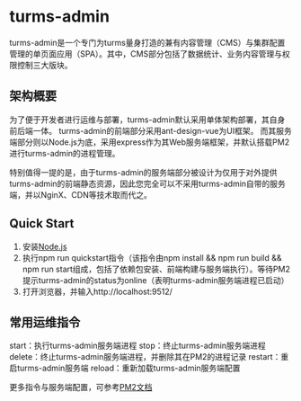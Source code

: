 # turms-admin

turms-admin是一个专门为turms量身打造的兼有内容管理（CMS）与集群配置管理的单页面应用（SPA）。其中，CMS部分包括了数据统计、业务内容管理与权限控制三大版块。

## 架构概要
为了便于开发者进行运维与部署，turms-admin默认采用单体架构部署，其自身前后端一体。
turms-admin的前端部分采用ant-design-vue为UI框架。
而其服务端部分则以Node.js为底，采用express作为其Web服务端框架，并默认搭载PM2进行turms-admin的进程管理。

特别值得一提的是，由于turms-admin的服务端部分被设计为仅用于对外提供turms-admin的前端静态资源，因此您完全可以不采用turms-admin自带的服务端，并以NginX、CDN等技术取而代之。

## Quick Start

1. 安装[Node.js](https://nodejs.org/en)
2. 执行npm run quickstart指令（该指令由npm install && npm run build && npm run start组成，包括了依赖包安装、前端构建与服务端执行）。等待PM2提示turms-admin的status为online（表明turms-admin服务端进程已启动）
3. 打开浏览器，并输入http://localhost:9512/

## 常用运维指令

start：执行turms-admin服务端进程
stop：终止turms-admin服务端进程
delete：终止turms-admin服务端进程，并删除其在PM2的进程记录
restart：重启turms-admin服务端
reload：重新加载turms-admin服务端配置

更多指令与服务端配置，可参考[PM2文档](https://pm2.keymetrics.io/docs/usage/pm2-doc-single-page)